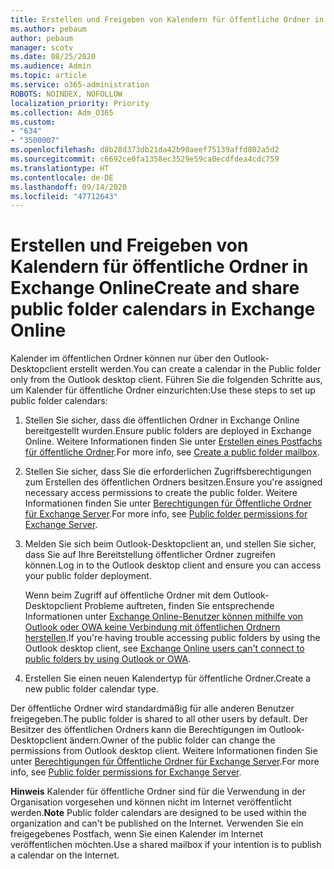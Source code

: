 ```yaml
---
title: Erstellen und Freigeben von Kalendern für öffentliche Ordner in Exchange Online
ms.author: pebaum
author: pebaum
manager: scotv
ms.date: 08/25/2020
ms.audience: Admin
ms.topic: article
ms.service: o365-administration
ROBOTS: NOINDEX, NOFOLLOW
localization_priority: Priority
ms.collection: Adm_O365
ms.custom:
- "634"
- "3500007"
ms.openlocfilehash: d8b28d373db21da42b90aeef75139affd802a5d2
ms.sourcegitcommit: c6692ce0fa1358ec3529e59ca0ecdfdea4cdc759
ms.translationtype: HT
ms.contentlocale: de-DE
ms.lasthandoff: 09/14/2020
ms.locfileid: "47712643"
---
```

# <a name="create-and-share-public-folder-calendars-in-exchange-online"></a><span data-ttu-id="eedf3-102">Erstellen und Freigeben von Kalendern für öffentliche Ordner in Exchange Online</span><span class="sxs-lookup"><span data-stu-id="eedf3-102">Create and share public folder calendars in Exchange Online</span></span>

<span data-ttu-id="eedf3-103">Kalender im öffentlichen Ordner können nur über den Outlook-Desktopclient erstellt werden.</span><span class="sxs-lookup"><span data-stu-id="eedf3-103">You can create a calendar in the Public folder only from the Outlook desktop client.</span></span> <span data-ttu-id="eedf3-104">Führen Sie die folgenden Schritte aus, um Kalender für öffentliche Ordner einzurichten:</span><span class="sxs-lookup"><span data-stu-id="eedf3-104">Use these steps to set up public folder calendars:</span></span>

1. <span data-ttu-id="eedf3-105">Stellen Sie sicher, dass die öffentlichen Ordner in Exchange Online bereitgestellt wurden.</span><span class="sxs-lookup"><span data-stu-id="eedf3-105">Ensure public folders are deployed in Exchange Online.</span></span> <span data-ttu-id="eedf3-106">Weitere Informationen finden Sie unter [Erstellen eines Postfachs für öffentliche Ordner](https://docs.microsoft.com/exchange/collaboration-exo/public-folders/create-public-folder-mailbox).</span><span class="sxs-lookup"><span data-stu-id="eedf3-106">For more info, see [Create a public folder mailbox](https://docs.microsoft.com/exchange/collaboration-exo/public-folders/create-public-folder-mailbox).</span></span> 

2. <span data-ttu-id="eedf3-107">Stellen Sie sicher, dass Sie die erforderlichen Zugriffsberechtigungen zum Erstellen des öffentlichen Ordners besitzen.</span><span class="sxs-lookup"><span data-stu-id="eedf3-107">Ensure you're assigned necessary access permissions to create the public folder.</span></span> <span data-ttu-id="eedf3-108">Weitere Informationen finden Sie unter [Berechtigungen für Öffentliche Ordner für Exchange Server](https://support.microsoft.com/help/2573274/public-folder-permissions-for-exchange-server).</span><span class="sxs-lookup"><span data-stu-id="eedf3-108">For more info, see [Public folder permissions for Exchange Server](https://support.microsoft.com/help/2573274/public-folder-permissions-for-exchange-server).</span></span> 
  
3. <span data-ttu-id="eedf3-109">Melden Sie sich beim Outlook-Desktopclient an, und stellen Sie sicher, dass Sie auf Ihre Bereitstellung öffentlicher Ordner zugreifen können.</span><span class="sxs-lookup"><span data-stu-id="eedf3-109">Log in to the Outlook desktop client and ensure you can access your public folder deployment.</span></span>

    <span data-ttu-id="eedf3-110">Wenn beim Zugriff auf öffentliche Ordner mit dem Outlook-Desktopclient Probleme auftreten, finden Sie entsprechende Informationen unter [Exchange Online-Benutzer können mithilfe von Outlook oder OWA keine Verbindung mit öffentlichen Ordnern herstellen](https://aka.ms/pfcte).</span><span class="sxs-lookup"><span data-stu-id="eedf3-110">If you're having trouble accessing public folders by using the Outlook desktop client, see [Exchange Online users can't connect to public folders by using Outlook or OWA](https://aka.ms/pfcte).</span></span>

4. <span data-ttu-id="eedf3-111">Erstellen Sie einen neuen Kalendertyp für öffentliche Ordner.</span><span class="sxs-lookup"><span data-stu-id="eedf3-111">Create a new public folder calendar type.</span></span>

<span data-ttu-id="eedf3-112">Der öffentliche Ordner wird standardmäßig für alle anderen Benutzer freigegeben.</span><span class="sxs-lookup"><span data-stu-id="eedf3-112">The public folder is shared to all other users by default.</span></span> <span data-ttu-id="eedf3-113">Der Besitzer des öffentlichen Ordners kann die Berechtigungen im Outlook-Desktopclient ändern.</span><span class="sxs-lookup"><span data-stu-id="eedf3-113">Owner of the public folder can change the permissions from Outlook desktop client.</span></span> <span data-ttu-id="eedf3-114">Weitere Informationen finden Sie unter [Berechtigungen für Öffentliche Ordner für Exchange Server](https://support.microsoft.com/help/2573274/public-folder-permissions-for-exchange-server).</span><span class="sxs-lookup"><span data-stu-id="eedf3-114">For more info, see [Public folder permissions for Exchange Server](https://support.microsoft.com/help/2573274/public-folder-permissions-for-exchange-server).</span></span>

<span data-ttu-id="eedf3-115">**Hinweis** Kalender für öffentliche Ordner sind für die Verwendung in der Organisation vorgesehen und können nicht im Internet veröffentlicht werden.</span><span class="sxs-lookup"><span data-stu-id="eedf3-115">**Note** Public folder calendars are designed to be used within the organization and can't be published on the Internet.</span></span> <span data-ttu-id="eedf3-116">Verwenden Sie ein freigegebenes Postfach, wenn Sie einen Kalender im Internet veröffentlichen möchten.</span><span class="sxs-lookup"><span data-stu-id="eedf3-116">Use a shared mailbox if your intention is to publish a calendar on the  Internet.</span></span>